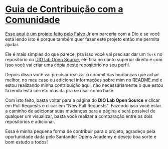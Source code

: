 <h1>
    <a href="https://www.dio.me/">
    <span> Guia de Contribuição com a Comunidade</span>
</h1>

Esse aqui é um projeto feito pelo [Falvo Jr](https://github.com/falvojr) em parceria com a Dio e se você está lendo isto é porque também quer fazer este projeto então me permita ajudar.

Ele é mais simples do que parece, pra isso você vai precisar dar um ```fork``` no repositório do [DIO lab Open Source](https://github.com/falvojr/dio-lab-open-source), ele fica no canto superior direito e com isso você vai criar uma cópia deste repositório no seu perfil.

Depois disso você vai precisar realizar o commit das mudanças que achar melhor, no meu caso eu adicionei informações sobre mim no README.md e estou realizando minha contribuição aqui, não necessáriamente o que estou fazendo está correto mas da pra se usar como base.

Com isto feito, basta voltar para a página do **DIO Lab Open Source** e clicar em Pull Requests e clicar em "New Pull Requests". Fazendo isso você estar a caminho de adicionar suas mudanças para a página e será possível de qualquer um visualizar, basta você realizar a comparação entre os dois repositórios e adicionar.

Essa é minha pequena forma de contribuir para o projeto, agradeço pela oportunidade dada pelo Santander Opens Academy e desejo boa sorte e bom estudo a todos!
